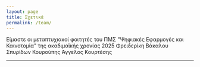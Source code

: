 ```yaml
---
layout: page
title: Σχετικά
permalink: /team/
---
```


Είμαστε οι μεταπτυχιακοί φοιτητές του ΠΜΣ "Ψηφιακές Εφαρμογές και Καινοτομία" της ακαδιμαϊκής χρονίας 2025
Φρειδερίκη Βάκαλου
Σπυρίδων Κουρούπης
Άγγελος Κουρτέσης

---
